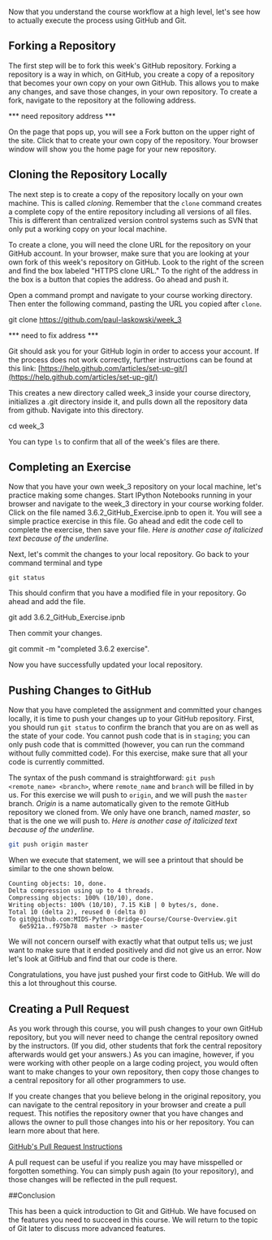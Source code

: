 Now that you understand the course workflow at a high level, let's see how to actually execute the process using GitHub and Git.


## Forking a Repository

The first step will be to fork this week's GitHub repository. Forking a repository is a way in which, on GitHub, you create a copy of a repository that becomes your own copy on your own GitHub. This allows you to make any changes, and save those changes, in your own repository. To create a fork, navigate to the repository at the following address.

*** need repository address ***

On the page that pops up, you will see a Fork button on the upper right of the site. Click that to create your own copy of the repository. Your browser window will show you the home page for your new repository.


## Cloning the Repository Locally

The next step is to create a copy of the repository locally on your own machine. This is called *cloning*.  Remember that the `clone` command creates a complete copy of the entire repository including all versions of all files. This is different than centralized version control systems such as SVN that only put a working copy on your local machine.

To create a clone, you will need the clone URL for the repository on your GitHub account. In your browser, make sure that you are looking at your own fork of this week's repository on GitHub. Look to the right of the screen and find the box labeled "HTTPS clone URL." To the right of the address in the box is a button that copies the address. Go ahead and push it.

Open a command prompt and navigate to your course working directory. Then enter the following command, pasting the URL you copied after `clone`.

git clone https://github.com/paul-laskowski/week_3

*** need to fix address ***

Git should ask you for your GitHub login in order to access your account.  If the process does not work correctly, further instructions can be found at this link: [https://help.github.com/articles/set-up-git/](https://help.github.com/articles/set-up-git/)

This creates a new directory called week_3 inside your course directory, initializes a .git directory inside it, and pulls down all the repository data from github. Navigate into this directory.

cd week_3

You can type `ls` to confirm that all of the week's files are there.


## Completing an Exercise

Now that you have your own week_3 repository on your local machine, let's practice making some changes.  Start IPython Notebooks running in your browser and navigate to the week_3 directory in your course working folder. Click on the file named 3.6.2_GitHub_Exercise.ipnb to open it. You will see a simple practice exercise in this file. Go ahead and edit the code cell to complete the exercise, then save your file.
*Here is another case of italicized text because of the underline.*

Next, let's commit the changes to your local repository. Go back to your command terminal and type
```
git status
```
This should confirm that you have a modified file in your repository. Go ahead and add the file.

git add 3.6.2_GitHub_Exercise.ipnb

Then commit your changes.

git commit -m "completed 3.6.2 exercise".

Now you have successfully updated your local repository.


## Pushing Changes to GitHub

Now that you have completed the assignment and committed your changes locally, it is time to push your changes up to your GitHub repository. First, you should run `git status` to confirm the branch that you are on as well as the state of your code. You cannot push code that is in `staging`; you can only push code that is committed (however, you can run the command without fully committed code). For this exercise, make sure that all your code is currently committed.

The syntax of the push command is straightforward: `git push <remote_name> <branch>`, where `remote_name` and `branch` will be filled in by us. For this exercise we will push to `origin`, and we will push the `master` branch. *Origin* is a name automatically given to the remote GitHub repository we cloned from. We only have one branch, named *master*, so that is the one we will push to.
*Here is another case of italicized text because of the underline.*

```sh
git push origin master
```

When we execute that statement, we will see a printout that should be similar to the one shown below.

```
Counting objects: 10, done.
Delta compression using up to 4 threads.
Compressing objects: 100% (10/10), done.
Writing objects: 100% (10/10), 7.15 KiB | 0 bytes/s, done.
Total 10 (delta 2), reused 0 (delta 0)
To git@github.com:MIDS-Python-Bridge-Course/Course-Overview.git
   6e5921a..f975b78  master -> master
```

We will not concern ourself with exactly what that output tells us; we just want to make sure that it ended positively and did not give us an error. Now let's look at GitHub and find that our code is there.

Congratulations, you have just pushed your first code to GitHub. We will do this a lot throughout this course.

## Creating a Pull Request

As you work through this course, you will push changes to your own GitHub repository, but you will never need to change the central repository owned by the instructors. (If you did, other students that fork the central repository afterwards would get your answers.) As you can imagine, however, if you were working with other people on a large coding project, you would often want to make changes to your own repository, then copy those changes to a central repository for all other programmers to use. 

If you create changes that you believe belong in the original repository, you can navigate to the central repository in your browser and create a pull request. This notifies the repository owner that you have changes and allows the owner to pull those changes into his or her repository. You can learn more about that here.

[GitHub's Pull Request Instructions](https://help.github.com/articles/creating-a-pull-request/)

A pull request can be useful if you realize you may have misspelled or forgotten something. You can simply push again (to your repository), and those changes will be reflected in the pull request.

##Conclusion

This has been a quick introduction to Git and GitHub. We have focused on the features you need to succeed in this course. We will return to the topic of Git later to discuss more advanced features.